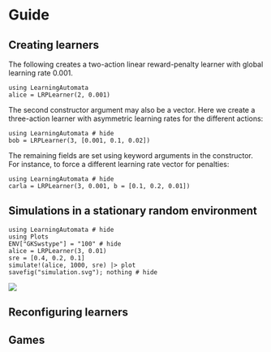 # Guide

## Creating learners

The following creates a two-action linear reward-penalty learner with global
learning rate 0.001.

```@repl
using LearningAutomata
alice = LRPLearner(2, 0.001)
```

The second constructor argument may also be a vector. Here we create a 
three-action learner with asymmetric learning rates for the different actions:

```@repl
using LearningAutomata # hide
bob = LRPLearner(3, [0.001, 0.1, 0.02])
```

The remaining fields are set using keyword arguments in the constructor. 
For instance, to force a different learning rate vector for penalties:

```@repl
using LearningAutomata # hide
carla = LRPLearner(3, 0.001, b = [0.1, 0.2, 0.01])
```


## Simulations in a stationary random environment

```@repl
using LearningAutomata # hide
using Plots
ENV["GKSwstype"] = "100" # hide
alice = LRPLearner(3, 0.01)
sre = [0.4, 0.2, 0.1]
simulate!(alice, 1000, sre) |> plot
savefig("simulation.svg"); nothing # hide
```

![](simulation.svg)


## Reconfiguring learners


## Games
